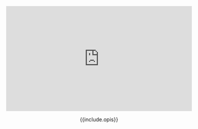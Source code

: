 <div class="grid__box__2" markdown="1">
<div class="box_shadow" style="padding:56.25% 0 0 0;position:relative;">

<iframe src="https://iframe.mediadelivery.net/embed/107847/{{ include.id }}?autoplay=false" loading="lazy" style="border: none; position: absolute; top: 0; height: 100%; width: 100%;" allow="accelerometer; gyroscope; autoplay; encrypted-media; picture-in-picture;" allowfullscreen="true"></iframe>

</div>
<p style="text-align: center; margin-top: 1em;" markdown="1">{{include.opis}}</p>
</div>